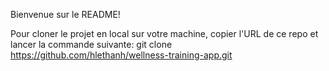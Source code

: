 Bienvenue sur le README!

Pour cloner le projet en local sur votre machine, copier l'URL de ce repo et lancer la commande suivante:
git clone https://github.com/hlethanh/wellness-training-app.git
